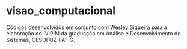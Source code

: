 # visao_computacional
Códigos desenvolvidos em conjunto com <a href="https://www.linkedin.com/in/wesley-siqueira-de-lara-708346203/" target="_blank" rel="noopener noreferrer">Wesley Siqueira</a> para a elaboração do IV PIM da graduação em Análise e Desenvolvimento de Sistemas, CESUFOZ-FAFIG.
